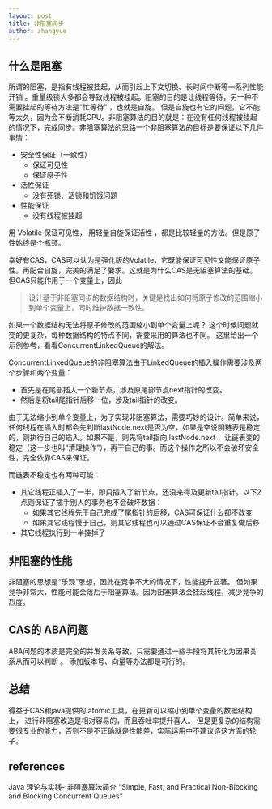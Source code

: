 ```yaml
---
layout: post
title: 非阻塞同步
author: zhangyue
---
```


## 什么是阻塞
所谓的阻塞，是指有线程被挂起，从而引起上下文切换、长时间中断等一系列性能开销 。重量级锁大多都会导致线程被挂起。阻塞的目的是让线程等待，另一种不需要挂起的等待方法是"忙等待" ，也就是自旋。 但是自旋也有它的问题，它不能等太久，因为会不断消耗CPU。非阻塞算法的目的就是：在没有任何线程被挂起的情况下，完成同步。非阻塞算法的思路一个非阻塞算法的目标是要保证以下几件事情：
* 安全性保证（一致性）
    * 保证可见性
    * 保证原子性
* 活性保证
    * 没有死锁、活锁和饥饿问题
* 性能保证
    * 没有线程被挂起

用 Volatile 保证可见性， 用轻量自旋保证活性 ，都是比较轻量的方法。但是原子性始终是个瓶颈。

幸好有CAS，CAS可以认为是强化版的Volatile，它既能保证可见性又能保证原子性。再配合自旋，完美的满足了要求。这就是为什么CAS是无阻塞算法的基础。但CAS只能作用于一个变量上，因此

> 设计基于非阻塞同步的数据结构时，关键是找出如何将原子修改的范围缩小到单个变量上，同时维护数据一致性。

如果一个数据结构无法将原子修改的范围缩小到单个变量上呢？ 这个时候问题就变的更复杂，每种数据结构的特点不同，需要采用的算法也不同。 这里给出一个示例参考，看看ConcurrentLinkedQueue的解法。

ConcurrentLinkedQueue的非阻塞算法由于LinkedQueue的插入操作需要涉及两个步骤和两个变量：
* 首先是在尾部插入一个新节点，涉及原尾部节点next指针的改变。
* 然后是将tail尾指针后移一位，涉及tail指针的改变。

由于无法缩小到单个变量上，为了实现非阻塞算法，需要巧妙的设计。简单来说，任何线程在插入时都会先判断lastNode.next是否为空，如果是空说明链表是稳定的，则执行自己的插入。如果不是，则先将tail指向 lastNode.next ，让链表变的稳定（这一步也叫“清理操作”），再干自己的事。而这个操作之所以不会破坏安全性，完全依靠CAS来保证。

而链表不稳定也有两种可能：
* 其它线程正插入了一半，即只插入了新节点，还没来得及更新tail指针。以下2点则保证了插手别人的事务也不会破坏数据：
    * 如果其它线程先于自己完成了尾指针的后移，CAS可保证什么都不改变
    * 如果其它线程慢于自己，则其它线程也可以通过CAS保证不会重复做后移
* 其它线程执行到一半挂掉了

## 非阻塞的性能
非阻塞的思想是“乐观”思想，因此在竞争不大的情况下，性能提升显著。 但如果竞争非常大，性能可能会落后于阻塞算法。因为阻塞算法会挂起线程，减少竞争的烈度。
## CAS的 ABA问题
ABA问题的本质是完全的并发关系导致，只需要通过一些手段将其转化为因果关系从而可以判断 。 添加版本号、向量等办法都是可行的。
## 总结
得益于CAS和java提供的 atomic工具，在更新可以缩小到单个变量的数据结构上， 进行非阻塞改造是相对容易的，而且吞吐率提升喜人。 但是更复杂的结构需要很专业的能力，否则不是不正确就是性能差，实际运用中不建议造这方面的轮子。
## references
Java 理论与实践- 非阻塞算法简介
“Simple, Fast, and Practical Non-Blocking and Blocking Concurrent Queues”
